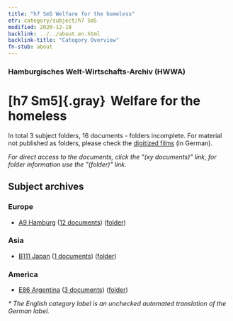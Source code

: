 ```yaml
---
title: "h7 Sm5 Welfare for the homeless"
etr: category/subject/h7 Sm5
modified: 2020-12-18
backlink: ../../about.en.html
backlink-title: "Category Overview"
fn-stub: about
---
```


### Hamburgisches Welt-Wirtschafts-Archiv (HWWA)
# [h7 Sm5]{.gray}&#8201; Welfare for the homeless&#160; 





In total 3 subject folders, 16 documents - folders incomplete.
For material not published as folders, please check the [digitized films](/film/h1_sh) (in German).

_For direct access to the documents, click the "(xy documents)" link, for folder information use the "(folder)" link._

## Subject archives



### Europe

- [A9 Hamburg](../../../geo/about.en.html#A9) (<a href="https://dfg-viewer.de/show/?tx_dlf[id]=https://pm20.zbw.eu/mets/sh/1409xx/140905/1446xx/144684/public.mets.en.xml" target="_blank">12 documents</a>) ([folder](http://purl.org/pressemappe20/folder/sh/140905,144684))

### Asia

- [B111 Japan](../../../geo/about.en.html#B111) (<a href="https://dfg-viewer.de/show/?tx_dlf[id]=https://pm20.zbw.eu/mets/sh/1412xx/141272/1446xx/144684/public.mets.en.xml" target="_blank">1 documents</a>) ([folder](http://purl.org/pressemappe20/folder/sh/141272,144684))

### America

- [E86 Argentina](../../../geo/about.en.html#E86) (<a href="https://dfg-viewer.de/show/?tx_dlf[id]=https://pm20.zbw.eu/mets/sh/1416xx/141692/1446xx/144684/public.mets.en.xml" target="_blank">3 documents</a>) ([folder](http://purl.org/pressemappe20/folder/sh/141692,144684))


_* The English category label is an unchecked automated translation of the German label._

